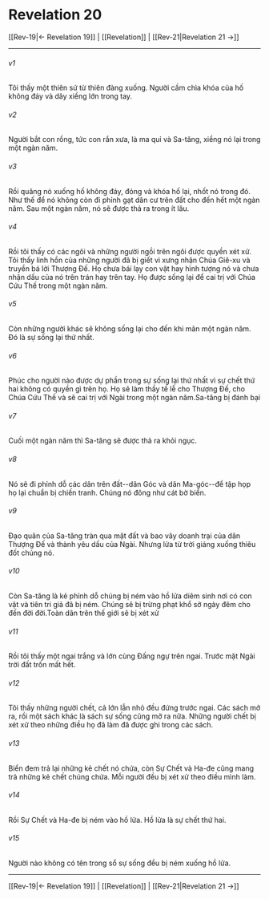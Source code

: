 # Revelation 20

[[Rev-19|← Revelation 19]] | [[Revelation]] | [[Rev-21|Revelation 21 →]]
***



###### v1 
Tôi thấy một thiên sứ từ thiên đàng xuống. Người cầm chìa khóa của hố không đáy và dây xiềng lớn trong tay. 

###### v2 
Người bắt con rồng, tức con rắn xưa, là ma quỉ và Sa-tăng, xiềng nó lại trong một ngàn năm. 

###### v3 
Rồi quăng nó xuống hố không đáy, đóng và khóa hố lại, nhốt nó trong đó. Như thế để nó không còn đi phỉnh gạt dân cư trên đất cho đến hết một ngàn năm. Sau một ngàn năm, nó sẽ được thả ra trong ít lâu. 

###### v4 
Rồi tôi thấy có các ngôi và những người ngồi trên ngôi được quyền xét xử. Tôi thấy linh hồn của những người đã bị giết vì xưng nhận Chúa Giê-xu và truyền bá lời Thượng Đế. Họ chưa bái lạy con vật hay hình tượng nó và chưa nhận dấu của nó trên trán hay trên tay. Họ được sống lại để cai trị với Chúa Cứu Thế trong một ngàn năm. 

###### v5 
Còn những người khác sẽ không sống lại cho đến khi mãn một ngàn năm. Đó là sự sống lại thứ nhất. 

###### v6 
Phúc cho người nào được dự phần trong sự sống lại thứ nhất vì sự chết thứ hai không có quyền gì trên họ. Họ sẽ làm thầy tế lễ cho Thượng Đế, cho Chúa Cứu Thế và sẽ cai trị với Ngài trong một ngàn năm.Sa-tăng bị đánh bại 

###### v7 
Cuối một ngàn năm thì Sa-tăng sẽ được thả ra khỏi ngục. 

###### v8 
Nó sẽ đi phỉnh dỗ các dân trên đất--dân Góc và dân Ma-góc--để tập họp họ lại chuẩn bị chiến tranh. Chúng nó đông như cát bờ biển. 

###### v9 
Đạo quân của Sa-tăng tràn qua mặt đất và bao vây doanh trại của dân Thượng Đế và thành yêu dấu của Ngài. Nhưng lửa từ trời giáng xuống thiêu đốt chúng nó. 

###### v10 
Còn Sa-tăng là kẻ phỉnh dỗ chúng bị ném vào hồ lửa diêm sinh nơi có con vật và tiên tri giả đã bị ném. Chúng sẽ bị trừng phạt khổ sở ngày đêm cho đến đời đời.Toàn dân trên thế giới sẽ bị xét xử 

###### v11 
Rồi tôi thấy một ngai trắng và lớn cùng Đấng ngự trên ngai. Trước mặt Ngài trời đất trốn mất hết. 

###### v12 
Tôi thấy những người chết, cả lớn lẫn nhỏ đều đứng trước ngai. Các sách mở ra, rồi một sách khác là sách sự sống cũng mở ra nữa. Những người chết bị xét xử theo những điều họ đã làm đã được ghi trong các sách. 

###### v13 
Biển đem trả lại những kẻ chết nó chứa, còn Sự Chết và Ha-đe cũng mang trả những kẻ chết chúng chứa. Mỗi người đều bị xét xử theo điều mình làm. 

###### v14 
Rồi Sự Chết và Ha-đe bị ném vào hồ lửa. Hồ lửa là sự chết thứ hai. 

###### v15 
Người nào không có tên trong sổ sự sống đều bị ném xuống hồ lửa.

***
[[Rev-19|← Revelation 19]] | [[Revelation]] | [[Rev-21|Revelation 21 →]]
